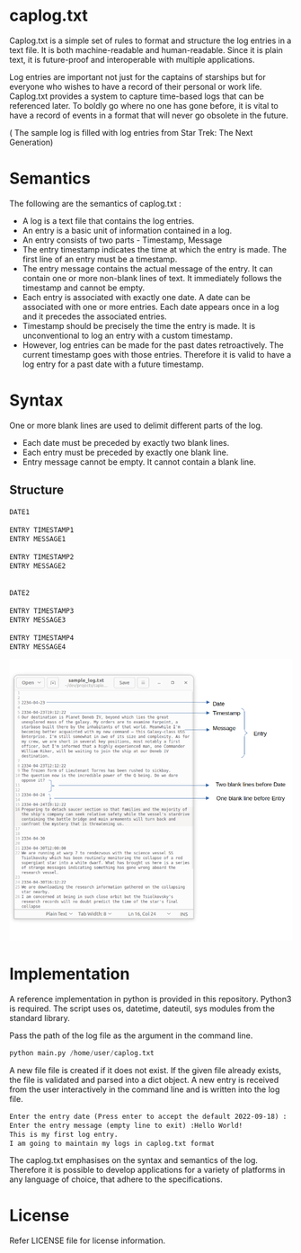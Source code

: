 # caplog.txt

Caplog.txt is a simple set of rules to format and structure the log entries in a text file. It is both machine-readable and human-readable. 
Since it is plain text, it is future-proof and interoperable with multiple applications. 

Log entries are important not just for the captains of starships but for everyone who wishes to have a record of their personal or work life. Caplog.txt provides a system to capture time-based logs that can be referenced later. To boldly go where no one has gone before, it is vital to have a record of events in a format that will never go obsolete in the future.  

( The sample log is filled with log entries from Star Trek: The Next Generation)

# Semantics

The following are the semantics of caplog.txt :

* A log is a text file that contains the log entries. 
* An entry is a basic unit of information contained in a log. 
* An entry consists of two parts - Timestamp, Message 
* The entry timestamp indicates the time at which the entry is made. The first line of an entry must be a timestamp. 
* The entry message contains the actual message of the entry. It can contain one or more non-blank lines of text. It immediately follows the timestamp and cannot be empty. 
* Each entry is associated with exactly one date. A date can be associated with one or more entries.  Each date appears once in a log and it precedes the associated entries. 
* Timestamp should be precisely the time the entry is made. It is unconventional to log an entry with a custom timestamp. 
* However, log entries can be made for the past dates retroactively. The current timestamp goes with those entries. Therefore it is valid to have a log entry for a past date with a future timestamp. 

# Syntax

One or more blank lines are used to delimit different parts of the log.

* Each date must be preceded by exactly two blank lines.
* Each entry must be preceded by exactly one blank line. 
* Entry message cannot be empty. It cannot contain a blank line. 

## Structure

```text
DATE1

ENTRY TIMESTAMP1
ENTRY MESSAGE1

ENTRY TIMESTAMP2
ENTRY MESSAGE2


DATE2

ENTRY TIMESTAMP3
ENTRY MESSAGE3

ENTRY TIMESTAMP4
ENTRY MESSAGE4
```

![caplog semantics](./caplog%20semantics.png)

# Implementation

A reference implementation in python is provided in this repository. Python3 is required. The script uses os, datetime, dateutil, sys modules from the standard library.

Pass the path of the log file as the argument in the command line.

```python
python main.py /home/user/caplog.txt
```

A new file file is created if it does not exist. If the given file already exists, the file is validated and parsed into a dict object. A new entry is received from the user interactively in the command line and is written into the log file. 

```
Enter the entry date (Press enter to accept the default 2022-09-18) :
Enter the entry message (empty line to exit) :Hello World!
This is my first log entry.
I am going to maintain my logs in caplog.txt format
```

The caplog.txt emphasises on the syntax and semantics of the log. Therefore it is possible to develop applications for a variety of platforms in any language of choice, that adhere to the specifications. 

# License

Refer LICENSE file for license information. 